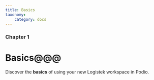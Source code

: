 ```yaml
---
title: Basics
taxonomy:
    category: docs
---
```


### Chapter 1

# Basics@@@

Discover the **basics** of using your new Logistek workspace in Podio.
